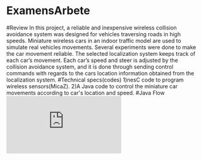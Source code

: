 # ExamensArbete
#Review
In this project, a reliable and inexpensive wireless collision avoidance system was designed for vehicles
traversing roads in high speeds. Miniature wireless cars in an indoor traffic model are used to
simulate real vehicles movements. Several experiments were done to make the car movement reliable.
The selected localization system keeps track of each car’s movement. Each car’s speed and steer is
adjusted by the collision avoidance system, and it is done through sending control commands with
regards to the cars location information obtained from the localization system.
#Technical specs(codes)
1)nesC code to program wireless sensors(MicaZ).
2)A Java code to control the miniature car movements according to car's location and speed.
#Java Flow
![alt tag](https://github.com/alireza1111/ExamensArbete/blob/master/Java.flow.pdf)

